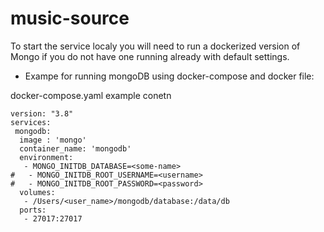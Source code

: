 # music-source
To start the service localy you will need to run a dockerized version of Mongo if you do not have one running already with default settings. 
- Exampe for running mongoDB using docker-compose and docker file: 

docker-compose.yaml example conetn
```
version: "3.8"
services:
 mongodb:
  image : 'mongo'
  container_name: 'mongodb'
  environment:
   - MONGO_INITDB_DATABASE=<some-name>
#   - MONGO_INITDB_ROOT_USERNAME=<username>
#   - MONGO_INITDB_ROOT_PASSWORD=<password>
  volumes:
   - /Users/<user_name>/mongodb/database:/data/db
  ports:
   - 27017:27017
```
  
